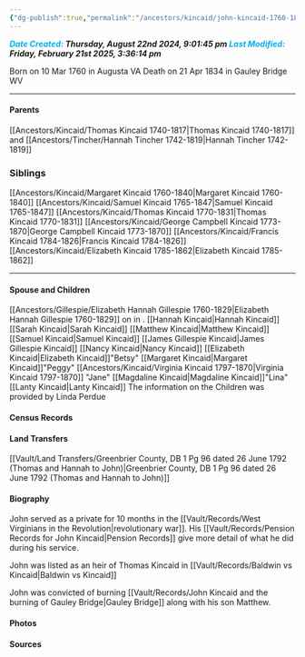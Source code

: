 ```yaml
---
{"dg-publish":true,"permalink":"/ancestors/kincaid/john-kincaid-1760-1834/","tags":["John-Kincaid"]}
---
```


***<font color="#00b0f0">Date Created:</font> Thursday, August 22nd 2024, 9:01:45 pm*
*<font color="#00b0f0">Last Modified:</font> Friday, February 21st 2025, 3:36:14 pm***

Born on  10 Mar 1760 in Augusta VA
Death on 21 Apr 1834 in Gauley Bridge WV

---
#### Parents

[[Ancestors/Kincaid/Thomas Kincaid 1740-1817\|Thomas Kincaid 1740-1817]] and [[Ancestors/Tincher/Hannah Tincher 1742-1819\|Hannah Tincher 1742-1819]]
### Siblings
[[Ancestors/Kincaid/Margaret Kincaid 1760-1840\|Margaret Kincaid 1760-1840]]
[[Ancestors/Kincaid/Samuel Kincaid 1765-1847\|Samuel Kincaid 1765-1847]]
[[Ancestors/Kincaid/Thomas Kincaid 1770-1831\|Thomas Kincaid 1770-1831]]
[[Ancestors/Kincaid/George Campbell Kincaid 1773-1870\|George Campbell Kincaid 1773-1870]]
[[Ancestors/Kincaid/Francis Kincaid 1784-1826\|Francis Kincaid 1784-1826]]
[[Ancestors/Kincaid/Elizabeth Kincaid 1785-1862\|Elizabeth Kincaid 1785-1862]]

---
#### Spouse and Children
[[Ancestors/Gillespie/Elizabeth Hannah Gillespie 1760-1829\|Elizabeth Hannah Gillespie 1760-1829]] on <!-- link to date --> in <!-- link to place -->.
[[Hannah Kincaid\|Hannah Kincaid]]
[[Sarah Kincaid\|Sarah Kincaid]]
[[Matthew Kincaid\|Matthew Kincaid]]
[[Samuel Kincaid\|Samuel Kincaid]]
[[James Gillespie Kincaid\|James Gillespie Kincaid]]
[[Nancy Kincaid\|Nancy Kincaid]]
[[Elizabeth Kincaid\|Elizabeth Kincaid]]"Betsy"
[[Margaret Kincaid\|Margaret Kincaid]]"Peggy"
[[Ancestors/Kincaid/Virginia Kincaid 1797-1870\|Virginia Kincaid 1797-1870]] "Jane"
[[Magdaline Kincaid\|Magdaline Kincaid]]"Lina"
[[Lanty Kincaid\|Lanty Kincaid]]
The information on the Children was provided by Linda Perdue

#### Census Records

#### Land Transfers
[[Vault/Land Transfers/Greenbrier County, DB 1 Pg 96 dated 26 June 1792 (Thomas and Hannah to John)\|Greenbrier County, DB 1 Pg 96 dated 26 June 1792 (Thomas and Hannah to John)]]

#### Biography

John served as a private for 10 months in the [[Vault/Records/West Virginians in the Revolution\|revolutionary war]]. His [[Vault/Records/Pension Records for John Kincaid\|Pension Records]] give more detail of what he did during his service.

John was listed as an heir of Thomas Kincaid in [[Vault/Records/Baldwin vs Kincaid\|Baldwin vs Kincaid]]

John was convicted of burning [[Vault/Records/John Kincaid and the burning of Gauley Bridge\|Gauley Bridge]] along with his son Matthew.

#### Photos

#### Sources


